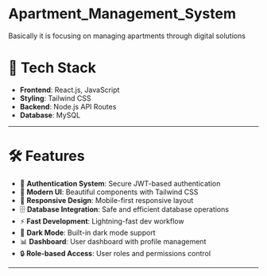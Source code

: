 # Apartment_Management_System
Basically it is focusing on managing apartments through digital solutions

# 🚀 Tech Stack

- **Frontend**: React.js, JavaScript  
- **Styling**: Tailwind CSS  
- **Backend**: Node.js API Routes  
- **Database**: MySQL  

---

# 🛠️ Features

- 🔐 **Authentication System**: Secure JWT-based authentication  
- 🎨 **Modern UI**: Beautiful components with Tailwind CSS  
- 📱 **Responsive Design**: Mobile-first responsive layout  
- 🗄️ **Database Integration**: Safe and efficient database operations  
- ⚡ **Fast Development**: Lightning-fast dev workflow  
- 🌙 **Dark Mode**: Built-in dark mode support  
- 📊 **Dashboard**: User dashboard with profile management  
- 🔒 **Role-based Access**: User roles and permissions control

---





